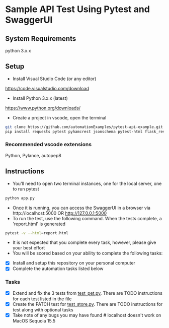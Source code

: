 # Sample API Test Using Pytest and SwaggerUI

## System Requirements

python 3.x.x


## Setup

* Install Visual Studio Code (or any editor)

https://code.visualstudio.com/download


* Install Python 3.x.x (latest)

https://www.python.org/downloads/

* Create a project in vscode, open the terminal

```bash
git clone https://github.com/automationExamples/pytest-api-example.git
pip install requests pytest pyhamcrest jsonschema pytest-html flask_restx flask
```

### Recommended vscode extensions

Python, Pylance, autopep8


## Instructions
* You'll need to open two terminal instances, one for the local server, one to run pytest
```bash
python app.py
```
* Once it is running, you can access the SwaggerUI in a browser via http://localhost:5000 OR http://127.0.0.1:5000
* To run the test, use the following command. When the tests complete, a 'report.html' is generated
```bash
pytest -v --html=report.html
```
* It is not expected that you complete every task, however, please give your best effort 
* You will be scored based on your ability to complete the following tasks:

- [X] Install and setup this repository on your personal computer 
- [X] Complete the automation tasks listed below

### Tasks
- [X] Extend and fix the 3 tests from [test_pet.py](test_pet.py#1). There are TODO instructions for each test listed in the file
- [X] Create the PATCH test for [test_store.py](test_store.py#1). There are TODO instructions for test along with optional tasks
- [X] Take note of any bugs you may have found # localhost doesn't work on MacOS Sequoia 15.5
